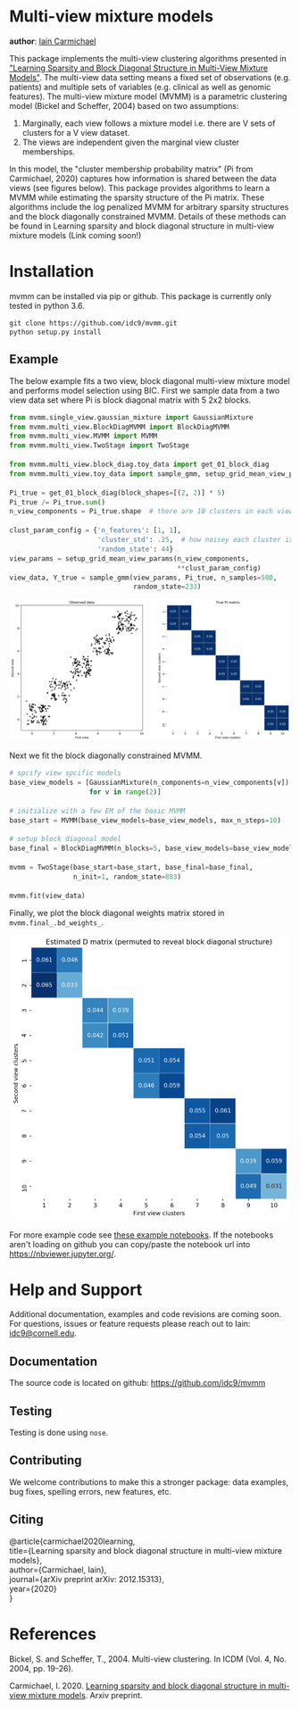# Multi-view mixture models

**author**: [Iain Carmichael](https://idc9.github.io/)

This package implements the multi-view clustering algorithms presented in ["Learning Sparsity and Block Diagonal Structure in Multi-View
Mixture Models"](https://arxiv.org/pdf/2012.15313.pdf). The multi-view data setting means a fixed set of observations (e.g. patients) and multiple sets of variables (e.g. clinical as well as genomic features). The multi-view mixture model (MVMM) is a parametric clustering model (Bickel and Scheffer, 2004) based on two assumptions:

1. Marginally, each view follows a mixture model i.e. there are V sets of clusters for a V view dataset.
2. The views are independent given the marginal view cluster memberships.

In this model, the "cluster membership probability matrix" (Pi from Carmichael, 2020) captures how information is shared between the data views (see figures below). This package provides algorithms to learn a MVMM while estimating the sparsity structure of the Pi matrix. These algorithms include the log penalized MVMM for arbitrary sparsity structures and the block diagonally constrained MVMM. Details of these methods can be found in Learning sparsity and block diagonal structure in multi-view mixture models (Link coming soon!)

# Installation


mvmm can be installed via pip or github. This package is currently only tested in python 3.6.


```
git clone https://github.com/idc9/mvmm.git
python setup.py install
```

## Example

The below example fits a two view, block diagonal multi-view mixture model and performs model selection using BIC. First we sample data from a two view data set where Pi is block diagonal matrix with 5 2x2 blocks.


```python
from mvmm.single_view.gaussian_mixture import GaussianMixture
from mvmm.multi_view.BlockDiagMVMM import BlockDiagMVMM
from mvmm.multi_view.MVMM import MVMM
from mvmm.multi_view.TwoStage import TwoStage

from mvmm.multi_view.block_diag.toy_data import get_01_block_diag
from mvmm.multi_view.toy_data import sample_gmm, setup_grid_mean_view_params

Pi_true = get_01_block_diag(block_shapes=[(2, 2)] * 5)
Pi_true /= Pi_true.sum()
n_view_components = Pi_true.shape  # there are 10 clusters in each view

clust_param_config = {'n_features': [1, 1],
                      'cluster_std': .25,  # how noisey each cluster is
                      'random_state': 44}
view_params = setup_grid_mean_view_params(n_view_components,
                                          **clust_param_config)
view_data, Y_true = sample_gmm(view_params, Pi_true, n_samples=500,
                               random_state=233)
```

![](doc/figures/obs_data_and_true_pi.png)

Next we fit the block diagonally constrained MVMM.

```python
# spcify view spcific models
base_view_models = [GaussianMixture(n_components=n_view_components[v])
                    for v in range(2)]

# initialize with a few EM of the basic MVMM
base_start = MVMM(base_view_models=base_view_models, max_n_steps=10)

# setup block diagonal model
base_final = BlockDiagMVMM(n_blocks=5, base_view_models=base_view_models)

mvmm = TwoStage(base_start=base_start, base_final=base_final,
                n_init=1, random_state=883)

mvmm.fit(view_data)
```

Finally, we plot the block diagonal weights matrix stored in `mvmm.final_.bd_weights_`.


<img src="doc/figures/D_est.png" width="512" height="512">


For more example code see [these example notebooks](https://github.com/idc9/mvmm/tree/master/doc/example_notebooks). If the notebooks aren't loading on github you can copy/paste the notebook url into https://nbviewer.jupyter.org/.


# Help and Support

Additional documentation, examples and code revisions are coming soon.
For questions, issues or feature requests please reach out to Iain:
idc9@cornell.edu.

## Documentation

The source code is located on github: https://github.com/idc9/mvmm

## Testing


Testing is done using `nose`.


## Contributing

We welcome contributions to make this a stronger package: data examples,
bug fixes, spelling errors, new features, etc.


## Citing

@article{carmichael2020learning,<br />
title={Learning sparsity and block diagonal structure in multi-view mixture models},<br />
author={Carmichael, Iain},<br />
journal={arXiv preprint arXiv: 2012.15313},<br />
year={2020}<br />
}

# References

Bickel, S. and Scheffer, T., 2004. Multi-view clustering. In ICDM (Vol. 4, No. 2004, pp. 19-26).

Carmichael, I. 2020. [Learning sparsity and block diagonal structure in multi-view mixture models](https://arxiv.org/pdf/2012.15313.pdf). Arxiv preprint.
